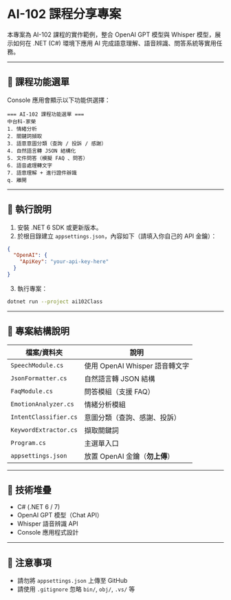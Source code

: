 # AI-102 課程分享專案

本專案為 AI-102 課程的實作範例，整合 OpenAI GPT 模型與 Whisper 模型，展示如何在 .NET (C#) 環境下應用 AI 完成語意理解、語音辨識、問答系統等實用任務。

---

## 📘 課程功能選單

Console 應用會顯示以下功能供選擇：

```
=== AI-102 課程功能選單 ===
中台科-家榮
1. 情緒分析
2. 關鍵詞擷取
3. 語意意圖分類（查詢 / 投訴 / 感謝）
4. 自然語言轉 JSON 結構化
5. 文件問答（模擬 FAQ 、問答）
6. 語音處理轉文字
7. 語意理解 + 進行證件辦識
q. 離開
```

---

## 🔧 執行說明

1. 安裝 .NET 6 SDK 或更新版本。
2. 於根目錄建立 `appsettings.json`，內容如下（請填入你自己的 API 金鑰）：

```json
{
  "OpenAI": {
    "ApiKey": "your-api-key-here"
  }
}
```

3. 執行專案：
```bash
dotnet run --project ai102Class
```

---

## 📁 專案結構說明

| 檔案/資料夾             | 說明                              |
|--------------------------|-----------------------------------|
| `SpeechModule.cs`        | 使用 OpenAI Whisper 語音轉文字   |
| `JsonFormatter.cs`       | 自然語言轉 JSON 結構              |
| `FaqModule.cs`           | 問答模組（支援 FAQ）             |
| `EmotionAnalyzer.cs`     | 情緒分析模組                      |
| `IntentClassifier.cs`    | 意圖分類（查詢、感謝、投訴）      |
| `KeywordExtractor.cs`    | 擷取關鍵詞                        |
| `Program.cs`             | 主選單入口                        |
| `appsettings.json`       | 放置 OpenAI 金鑰（**勿上傳**）     |

---

## 🧠 技術堆疊
- C# (.NET 6 / 7)
- OpenAI GPT 模型（Chat API）
- Whisper 語音辨識 API
- Console 應用程式設計

---

## 📌 注意事項
- 請勿將 `appsettings.json` 上傳至 GitHub
- 請使用 `.gitignore` 忽略 `bin/`, `obj/`, `.vs/` 等
